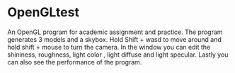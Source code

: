 # OpenGLtest
An OpenGL program for academic assignment and practice. The program generates 3 models and a skybox. Hold Shift + wasd to move around and hold shift + mouse  to turn the camera. In the window you can edit the shininess, roughness, light color , light diffuse and light specular. Lastly you can also see the performance of the program.
